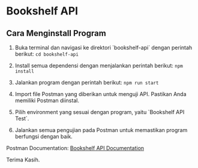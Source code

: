 # Bookshelf API

## Cara Menginstall Program

1. Buka terminal dan navigasi ke direktori \`bookshelf-api\` dengan perintah berikut:
   ```cd bookshelf-api```

2. Install semua dependensi dengan menjalankan perintah berikut:
   ```npm install```

3. Jalankan program dengan perintah berikut:
   ```npm run start```

4. Import file Postman yang diberikan untuk menguji API. Pastikan Anda memiliki Postman diinstal.

5. Pilih environment yang sesuai dengan program, yaitu \`Bookshelf API Test\`.

6. Jalankan semua pengujian pada Postman untuk memastikan program berfungsi dengan baik.

Postman Documentation: [Bookshelf API Documentation](https://documenter.getpostman.com/view/29635580/2s9YsKgC32)

Terima Kasih.
